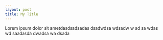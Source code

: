 ```yaml
---
layout: post
title: My Title
---
```


Lorem ipsum dolor sit ametdasdsadsadas dsadwdsa  wdsadw  w ad sa wdas wd saadasda  dwadsa wa dsada